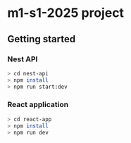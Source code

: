 # m1-s1-2025 project

## Getting started
### Nest API
```bash
> cd nest-api
> npm install
> npm run start:dev
```

### React application
```bash
> cd react-app
> npm install
> npm run dev
```